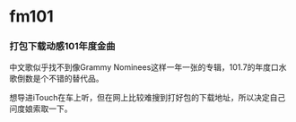fm101
=====

### 打包下载动感101年度金曲

中文歌似乎找不到像Grammy Nominees这样一年一张的专辑，101.7的年度口水歌倒数是个不错的替代品。

想导进iTouch在车上听，但在网上比较难搜到打好包的下载地址，所以决定自己问度娘索取一下。

